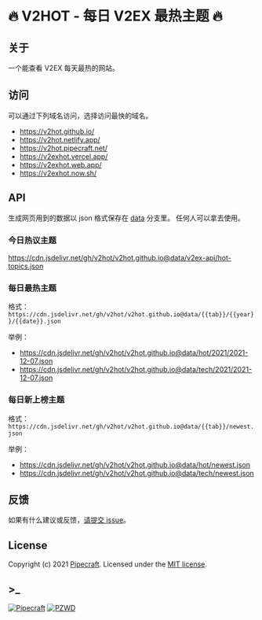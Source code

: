 # 🔥 V2HOT - 每日 V2EX 最热主题 🔥

## 关于

一个能查看 V2EX 每天最热的网站。

## 访问

可以通过下列域名访问，选择访问最快的域名。

- https://v2hot.github.io/
- https://v2hot.netlify.app/
- https://v2hot.pipecraft.net/
- https://v2exhot.vercel.app/
- https://v2exhot.web.app/
- https://v2exhot.now.sh/

## API

生成网页用到的数据以 json 格式保存在 [data](https://github.com/v2hot/v2hot.github.io/tree/data) 分支里。
任何人可以拿去使用。

### 今日热议主题

https://cdn.jsdelivr.net/gh/v2hot/v2hot.github.io@data/v2ex-api/hot-topics.json

### 每日最热主题

格式：`https://cdn.jsdelivr.net/gh/v2hot/v2hot.github.io@data/{{tab}}/{{year}}/{{date}}.json`

举例：

- https://cdn.jsdelivr.net/gh/v2hot/v2hot.github.io@data/hot/2021/2021-12-07.json
- https://cdn.jsdelivr.net/gh/v2hot/v2hot.github.io@data/tech/2021/2021-12-07.json

### 每日新上榜主题

格式：`https://cdn.jsdelivr.net/gh/v2hot/v2hot.github.io@data/{{tab}}/newest.json`

举例：

- https://cdn.jsdelivr.net/gh/v2hot/v2hot.github.io@data/hot/newest.json
- https://cdn.jsdelivr.net/gh/v2hot/v2hot.github.io@data/tech/newest.json

## 反馈

如果有什么建议或反馈，[请提交 issue](https://github.com/v2hot/v2hot.github.io/issues)。

## License

Copyright (c) 2021 [Pipecraft][my-url]. Licensed under the [MIT license][license-url].

## >\_

[![Pipecraft](https://img.shields.io/badge/site-pipecraft-brightgreen)](https://www.pipecraft.net)
[![PZWD](https://img.shields.io/badge/site-pzwd-brightgreen)](https://pzwd.net)

[my-url]: https://www.pipecraft.net
[license-url]: LICENSE
